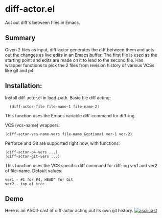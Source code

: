 # diff-actor.el
Act out diff's between files in Emacs.

## Summary

Given 2 files as input, diff-actor generates the diff between them and acts out the changes as live edits in an Emacs buffer.
The first file is used as the starting point and edits are made on it to lead to the second file.
Has wrapper functions to pick the 2 files from revision history of various VCSs like git and p4.

## Installation:

Install diff-actor.el in load-path.
Basic file diff acting:

      (diff-actor-file file-name-1 file-name-2)

This function uses the Emacs variable diff-command for diff-ing.

VCS (vcs-name) wrappers:

    (diff-actor-vcs-name-vers file-name &optional ver-1 ver-2)

Perforce and Git are supported right now, with functions:

    (diff-actor-p4-vers ...)
    (diff-actor-git-vers ...)

This function uses the VCS specific diff command for diff-ing
ver1 and ver2 of file-name. Default values:

    ver1 - #1 for P4, HEAD^ for Git
    ver2 - top of tree

## Demo

Here is an ASCII-cast of diff-actor acting out its own git history.
[![asciicast](https://asciinema.org/a/38do6903rudaylp041xtcy24f.png)](https://asciinema.org/a/38do6903rudaylp041xtcy24f)
 

